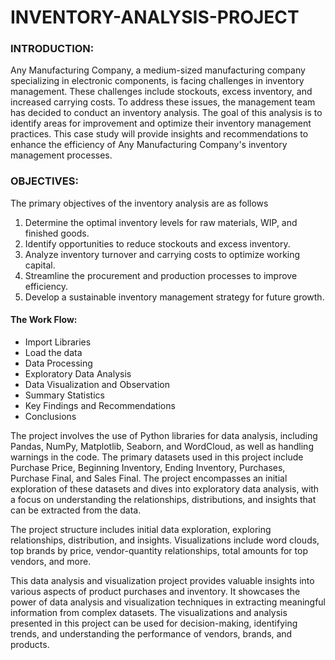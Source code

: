# INVENTORY-ANALYSIS-PROJECT

### INTRODUCTION:
Any Manufacturing Company, a medium-sized manufacturing company specializing in electronic components, is facing challenges in inventory management. These challenges include stockouts, excess inventory, and increased carrying costs. To address these issues, the management team has decided to conduct an inventory analysis. The goal of this analysis is to identify areas for improvement and optimize their inventory management practices. This case study will provide insights and recommendations to enhance the efficiency of Any Manufacturing Company's inventory management processes.

### OBJECTIVES:
The primary objectives of the inventory analysis are as follows
1. Determine the optimal inventory levels for raw materials, WIP, and finished goods.
2. Identify opportunities to reduce stockouts and excess inventory.
3. Analyze inventory turnover and carrying costs to optimize working capital.
4. Streamline the procurement and production processes to improve efficiency.
5. Develop a sustainable inventory management strategy for future growth.

#### The Work Flow:
- Import Libraries
- Load the data
- Data Processing
- Exploratory Data Analysis
- Data Visualization and Observation
- Summary Statistics
- Key Findings and Recommendations
- Conclusions

The project involves the use of Python libraries for data analysis, including Pandas, NumPy, Matplotlib, Seaborn, and WordCloud, as well as handling warnings in the code. The primary datasets used in this project include Purchase Price, Beginning Inventory, Ending Inventory, Purchases, Purchase Final, and Sales Final. The project encompasses an initial exploration of these datasets and dives into exploratory data analysis, with a focus on understanding the relationships, distributions, and insights that can be extracted from the data.

The project structure includes initial data exploration, exploring relationships, distribution, and insights. Visualizations include word clouds, top brands by price, vendor-quantity relationships, total amounts for top vendors, and more.

This data analysis and visualization project provides valuable insights into various aspects of product purchases and inventory. It showcases the power of data analysis and visualization techniques in extracting meaningful information from complex datasets. The visualizations and analysis presented in this project can be used for decision-making, identifying trends, and understanding the performance of vendors, brands, and products.
